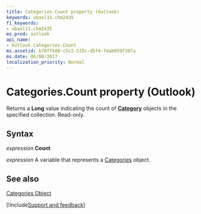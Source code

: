 ```yaml
---
title: Categories.Count property (Outlook)
keywords: vbaol11.chm2435
f1_keywords:
- vbaol11.chm2435
ms.prod: outlook
api_name:
- Outlook.Categories.Count
ms.assetid: b78ff508-c5c2-515c-d5f4-f4ab959f207a
ms.date: 06/08/2017
localization_priority: Normal
---
```



# Categories.Count property (Outlook)

Returns a  **Long** value indicating the count of **[Category](Outlook.Category.md)** objects in the specified collection. Read-only.


## Syntax

_expression_.**Count**

_expression_ A variable that represents a [Categories](Outlook.Categories.md) object.


## See also


[Categories Object](Outlook.Categories.md)

[!include[Support and feedback](~/includes/feedback-boilerplate.md)]
